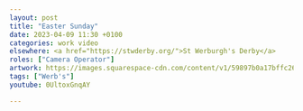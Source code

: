 ```yaml
---
layout: post
title: "Easter Sunday"
date: 2023-04-09 11:30 +0100
categories: work video
elsewhere: <a href="https://stwderby.org/">St Werburgh's Derby</a>
roles: ["Camera Operator"]
artwork: https://images.squarespace-cdn.com/content/v1/59897b0a17bffc269e4fec9b/1575027689741-23EFSM1EWOSUABC1BZVK/St+Werburgh%27s+Logo+-+White-Trans.png?format=1500w
tags: ["Werb's"]
youtube: 0UltoxGnqAY

---
```

